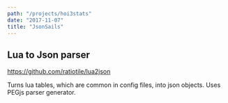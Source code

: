 ```yaml
---
path: "/projects/hoi3stats"
date: "2017-11-07"
title: "JsonSails"
---
```



## Lua to Json parser

https://github.com/ratiotile/lua2json

Turns lua tables, which are common in config files, into json objects. Uses PEGjs parser generator.
